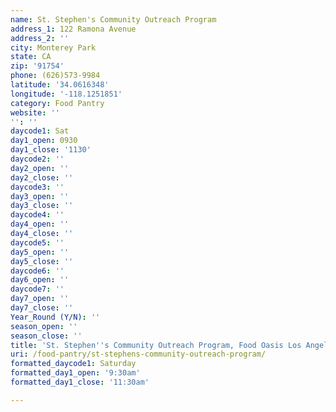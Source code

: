 ```yaml
---
name: St. Stephen's Community Outreach Program
address_1: 122 Ramona Avenue
address_2: ''
city: Monterey Park
state: CA
zip: '91754'
phone: (626)573-9984
latitude: '34.0616348'
longitude: '-118.1251851'
category: Food Pantry
website: ''
'': ''
daycode1: Sat
day1_open: 0930
day1_close: '1130'
daycode2: ''
day2_open: ''
day2_close: ''
daycode3: ''
day3_open: ''
day3_close: ''
daycode4: ''
day4_open: ''
day4_close: ''
daycode5: ''
day5_open: ''
day5_close: ''
daycode6: ''
day6_open: ''
daycode7: ''
day7_open: ''
day7_close: ''
Year_Round (Y/N): ''
season_open: ''
season_close: ''
title: 'St. Stephen''s Community Outreach Program, Food Oasis Los Angeles'
uri: /food-pantry/st-stephens-community-outreach-program/
formatted_daycode1: Saturday
formatted_day1_open: '9:30am'
formatted_day1_close: '11:30am'

---
```

